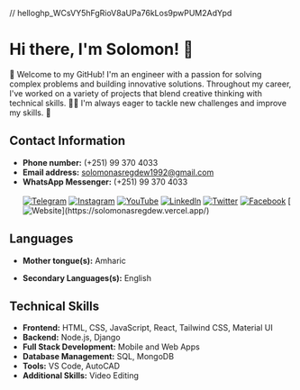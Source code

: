 // hello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
# Hi there, I'm Solomon! 👋

👋 Welcome to my GitHub! I'm an engineer with a passion for solving complex problems and building innovative solutions. Throughout my career, I've worked on a variety of projects that blend creative thinking with technical skills. 🔧🧠 I'm always eager to tackle new challenges and improve my skills. 🚀


## Contact Information

- **Phone number:** (+251) 99 370 4033
- **Email address:** solomonasregdew1992@gmail.com
- **WhatsApp Messenger:** (+251) 99 370 4033
<br><br>
[![Telegram](https://img.icons8.com/color/48/000000/telegram-app.png)](https://t.me/Solomon_a_hailu) [![Instagram](https://img.icons8.com/color/48/000000/instagram-new.png)](https://www.instagram.com/solomon_a_hailu/) [![YouTube](https://img.icons8.com/color/48/000000/youtube-play.png)](https://www.youtube.com/@solomonasregdew7972) [![LinkedIn](https://img.icons8.com/color/48/000000/linkedin.png)](https://www.linkedin.com/in/solomonasregdew/) [![Twitter](https://img.icons8.com/color/48/000000/twitter.png)](https://twitter.com/SolomonAsregdew/) [![Facebook](https://img.icons8.com/color/48/000000/facebook.png)](https://www.facebook.com/profile.php?id=61555465281320) [![Website]([https://img.icons8.com/color/48/000000/website.png](https://img.icons8.com/2266EE/search))](https://solomonasregdew.vercel.app/)


## Languages
- **Mother tongue(s):** Amharic

- **Secondary Languages(s):** English

## Technical Skills
- **Frontend:**
HTML, CSS, JavaScript, React, Tailwind CSS, Material UI
- **Backend:**
Node.js, Django
- **Full Stack Development:**
Mobile and Web Apps
- **Database Management:**
SQL, MongoDB
- **Tools:**
VS Code, AutoCAD
- **Additional Skills:**
Video Editing

